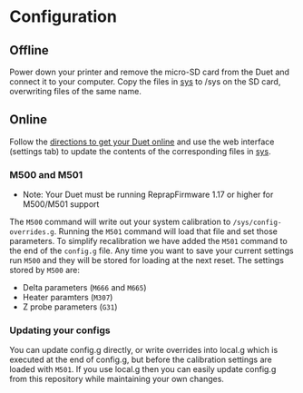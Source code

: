 # Configuration

## Offline

Power down your printer and remove the micro-SD card from the Duet and connect it to your computer.  Copy the files in [sys](sys) to /sys on the SD card, overwriting files of the same name.

## Online

Follow the [directions to get your Duet online](https://duet3d.com/wiki/Getting_connected_to_the_Duet_WiFi) and use the web interface (settings tab) to update the contents of the corresponding files in [sys](sys).

### M500 and M501

* Note: Your Duet must be running ReprapFirmware 1.17 or higher for M500/M501 support

The `M500` command will write out your system calibration to `/sys/config-overrides.g`.  Running the `M501` command will load that file and set those parameters.  To simplify recalibration we have added the `M501` command to the end of the `config.g` file.  Any time you want to save your current settings run `M500` and they will be stored for loading at the next reset.  The settings stored by `M500` are:

  * Delta parameters (`M666` and `M665`)
  * Heater paramters (`M307`)
  * Z probe parameters (`G31`)

### Updating your configs

You can update config.g directly, or write overrides into local.g which is executed at the end of config.g, but before the calibration settings are loaded with `M501`.  If you use local.g then you can easily update config.g from this repository while maintaining your own changes.
